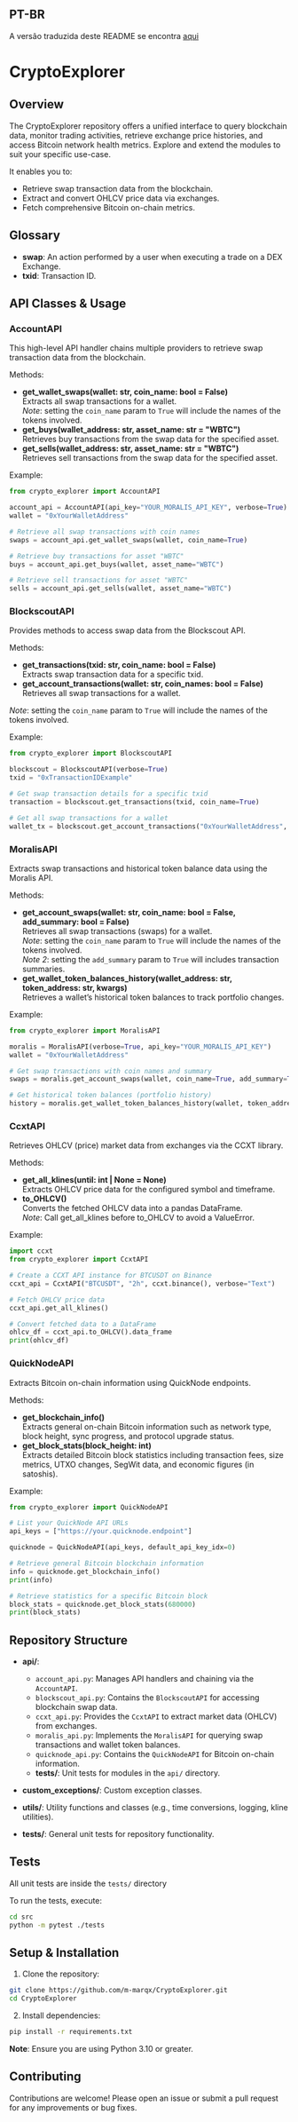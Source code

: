 ## PT-BR
A versão traduzida deste README se encontra [aqui](https://github.com/m-marqx/CryptoExplorer/blob/main/README-ptbr.md)

# CryptoExplorer
## Overview

The CryptoExplorer repository offers a unified interface to query blockchain data, monitor trading activities, retrieve exchange price histories, and access Bitcoin network health metrics. Explore and extend the modules to suit your specific use-case.

It enables you to:

- Retrieve swap transaction data from the blockchain.
- Extract and convert OHLCV price data via exchanges.
- Fetch comprehensive Bitcoin on-chain metrics.

## Glossary

- **swap**: An action performed by a user when executing a trade on a DEX Exchange.
- **txid**: Transaction ID.

## API Classes & Usage

### AccountAPI

This high-level API handler chains multiple providers to retrieve swap transaction data from the blockchain.

Methods:

- __get_wallet_swaps(wallet: str, coin_name: bool = False)__  
   Extracts all swap transactions for a wallet.  
   _Note_: setting the `coin_name` param to `True` will include the names of the tokens involved.
- __get_buys(wallet_address: str, asset_name: str = "WBTC")__  
   Retrieves buy transactions from the swap data for the specified asset.
- __get_sells(wallet_address: str, asset_name: str = "WBTC")__  
   Retrieves sell transactions from the swap data for the specified asset.

Example:

```py
from crypto_explorer import AccountAPI

account_api = AccountAPI(api_key="YOUR_MORALIS_API_KEY", verbose=True)
wallet = "0xYourWalletAddress"

# Retrieve all swap transactions with coin names
swaps = account_api.get_wallet_swaps(wallet, coin_name=True)

# Retrieve buy transactions for asset "WBTC"
buys = account_api.get_buys(wallet, asset_name="WBTC")

# Retrieve sell transactions for asset "WBTC"
sells = account_api.get_sells(wallet, asset_name="WBTC")

```

### BlockscoutAPI

Provides methods to access swap data from the Blockscout API.

Methods:

- __get_transactions(txid: str, coin_name: bool = False)__  
   Extracts swap transaction data for a specific txid.
- __get_account_transactions(wallet: str, coin_names: bool = False)__  
   Retrieves all swap transactions for a wallet.

_Note_: setting the `coin_name` param to `True` will include the names of the tokens involved.

Example:

```py
from crypto_explorer import BlockscoutAPI

blockscout = BlockscoutAPI(verbose=True)
txid = "0xTransactionIDExample"

# Get swap transaction details for a specific txid
transaction = blockscout.get_transactions(txid, coin_name=True)

# Get all swap transactions for a wallet
wallet_tx = blockscout.get_account_transactions("0xYourWalletAddress", coin_names=True)

```

### MoralisAPI

Extracts swap transactions and historical token balance data using the Moralis API.

Methods:

- __get_account_swaps(wallet: str, coin_name: bool = False, add_summary: bool = False)__  
   Retrieves all swap transactions (swaps) for a wallet.  
   _Note_: setting the `coin_name` param to `True` will include the names of the tokens involved.  
   _Note 2_: setting the `add_summary` param to `True` will includes transaction summaries.
- __get_wallet_token_balances_history(wallet_address: str, token_address: str, kwargs)__  
   Retrieves a wallet’s historical token balances to track portfolio changes.

Example:

```py
from crypto_explorer import MoralisAPI

moralis = MoralisAPI(verbose=True, api_key="YOUR_MORALIS_API_KEY")
wallet = "0xYourWalletAddress"

# Get swap transactions with coin names and summary
swaps = moralis.get_account_swaps(wallet, coin_name=True, add_summary=True)

# Get historical token balances (portfolio history)
history = moralis.get_wallet_token_balances_history(wallet, token_address="0xTokenAddress")

```

### CcxtAPI

Retrieves OHLCV (price) market data from exchanges via the CCXT library.

Methods:

- __get_all_klines(until: int | None = None)__  
   Extracts OHLCV price data for the configured symbol and timeframe.
- __to_OHLCV()__  
   Converts the fetched OHLCV data into a pandas DataFrame.  
   _Note_: Call get_all_klines before to_OHLCV to avoid a ValueError.

Example:

```py
import ccxt
from crypto_explorer import CcxtAPI

# Create a CCXT API instance for BTCUSDT on Binance
ccxt_api = CcxtAPI("BTCUSDT", "2h", ccxt.binance(), verbose="Text")

# Fetch OHLCV price data
ccxt_api.get_all_klines()

# Convert fetched data to a DataFrame
ohlcv_df = ccxt_api.to_OHLCV().data_frame
print(ohlcv_df)

```

### QuickNodeAPI

Extracts Bitcoin on-chain information using QuickNode endpoints.

Methods:

- __get_blockchain_info()__  
   Extracts general on-chain Bitcoin information such as network type, block height, sync progress, and protocol upgrade status.
- __get_block_stats(block_height: int)__  
   Extracts detailed Bitcoin block statistics including transaction fees, size metrics, UTXO changes, SegWit data, and economic figures (in satoshis).

Example:

```py
from crypto_explorer import QuickNodeAPI

# List your QuickNode API URLs
api_keys = ["https://your.quicknode.endpoint"]

quicknode = QuickNodeAPI(api_keys, default_api_key_idx=0)

# Retrieve general Bitcoin blockchain information
info = quicknode.get_blockchain_info()
print(info)

# Retrieve statistics for a specific Bitcoin block
block_stats = quicknode.get_block_stats(680000)
print(block_stats)

```

## Repository Structure

- **api/**:

   - `account_api.py`: Manages API handlers and chaining via the `AccountAPI`.
   - `blockscout_api.py`: Contains the `BlockscoutAPI` for accessing blockchain swap data.
   - `ccxt_api.py`: Provides the `CcxtAPI` to extract market data (OHLCV) from exchanges.
   - `moralis_api.py`: Implements the `MoralisAPI` for querying swap transactions and wallet token balances.
   - `quicknode_api.py`: Contains the `QuickNodeAPI` for Bitcoin on-chain information.
   - **tests/**: Unit tests for modules in the `api/` directory.

- __custom_exceptions/__: Custom exception classes.
- **utils/**: Utility functions and classes (e.g., time conversions, logging, kline utilities).
- **tests/**: General unit tests for repository functionality.

## Tests

All unit tests are inside the `tests/` directory


To run the tests, execute:

```sh
cd src
python -m pytest ./tests
```

## Setup & Installation

1. Clone the repository:

```bash
git clone https://github.com/m-marqx/CryptoExplorer.git
cd CryptoExplorer 

```

2. Install dependencies:

```sh
pip install -r requirements.txt

```

**Note**: Ensure you are using Python 3.10 or greater.

## Contributing

Contributions are welcome! Please open an issue or submit a pull request for any improvements or bug fixes.
